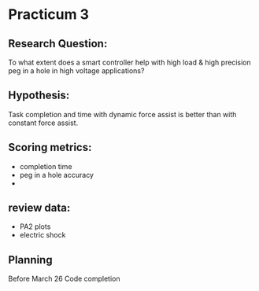 # Practicum 3


## Research Question:
To what extent does a smart controller help with high load & high precision peg in a hole in high voltage applications?

## Hypothesis:
Task completion and time with dynamic force assist is better than with constant force assist.

## Scoring metrics:
- completion time
- peg in a hole accuracy
- 

## review data:
- PA2 plots
- electric shock


## Planning
Before March 26 Code completion



